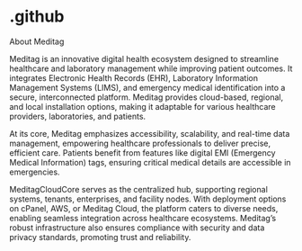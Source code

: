 # .github
About Meditag

Meditag is an innovative digital health ecosystem designed to streamline healthcare and laboratory management while improving patient outcomes. It integrates Electronic Health Records (EHR), Laboratory Information Management Systems (LIMS), and emergency medical identification into a secure, interconnected platform. Meditag provides cloud-based, regional, and local installation options, making it adaptable for various healthcare providers, laboratories, and patients.

At its core, Meditag emphasizes accessibility, scalability, and real-time data management, empowering healthcare professionals to deliver precise, efficient care. Patients benefit from features like digital EMI (Emergency Medical Information) tags, ensuring critical medical details are accessible in emergencies.

MeditagCloudCore serves as the centralized hub, supporting regional systems, tenants, enterprises, and facility nodes. With deployment options on cPanel, AWS, or Meditag Cloud, the platform caters to diverse needs, enabling seamless integration across healthcare ecosystems. Meditag’s robust infrastructure also ensures compliance with security and data privacy standards, promoting trust and reliability.
